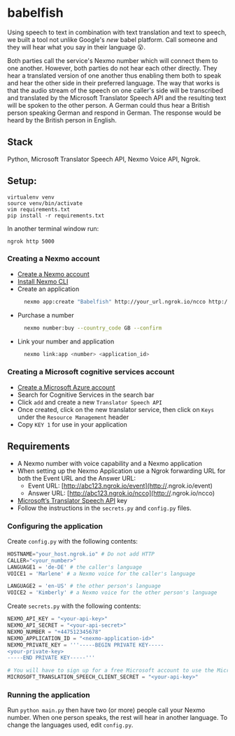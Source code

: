 # babelfish

Using speech to text in combination with text translation and text to speech, we built a tool not unlike Google's _new_ babel platform. Call someone and they will hear what you say in their language 😮.

Both parties call the service's Nexmo number which will connect them to one another. However, both parties do not hear each other directly. They hear a translated version of one another thus enabling them both to speak and hear the other side in their preferred language. The way that works is that the audio stream of the speech on one caller's side will be transcribed and translated by the Microsoft Translator Speech API and the resulting text will be spoken to the other person. A German could thus hear a British person speaking German and respond in German. The response would be heard by the British person in English.

## Stack

Python, Microsoft Translator Speech API, Nexmo Voice API, Ngrok.

## Setup:

```
virtualenv venv
source venv/bin/activate
vim requirements.txt
pip install -r requirements.txt
```

In another terminal window run:
```
ngrok http 5000
```

### Creating a Nexmo account

* [Create a Nexmo account](https://dashboard.nexmo.com/sign-up)
* [Install Nexmo CLI](https://github.com/Nexmo/nexmo-cli)
* Create an application
  ```bash
    nexmo app:create "Babelfish" http://your_url.ngrok.io/ncco http://your_url.ngrok.io/event --keyfile private.key
  ```
* Purchase a number
  ```bash
    nexmo number:buy --country_code GB --confirm
  ```
* Link your number and application
  ```bash
    nexmo link:app <number> <application_id>
  ```

### Creating a Microsoft cognitive services account

* [Create a Microsoft Azure account](https://portal.azure.com)
* Search for Cognitive Services in the search bar
* Click `add` and create a new `Translator Speech API`
* Once created, click on the new translator service, then click on `Keys` under the `Resource Management` header
* Copy `KEY 1` for use in your application

## Requirements

- A Nexmo number with voice capability and a Nexmo application
- When setting up the Nexmo Application use a Ngrok forwarding URL for both the Event URL and the Answer URL:
    - Event URL: [http://abc123.ngrok.io/event](http://<abc123>.ngrok.io/event)
    - Answer URL: [http://abc123.ngrok.io/ncco](http://<abc123>.ngrok.io/ncco)
- [Microsoft’s Translator Speech API](http://docs.microsofttranslator.com/speech-translate.html) key
- Follow the instructions in the `secrets.py` and `config.py` files.

### Configuring the application

Create `config.py` with the following contents:

```python
HOSTNAME="your_host.ngrok.io" # Do not add HTTP
CALLER="<your_number>"
LANGUAGE1 = 'de-DE' # the caller's language
VOICE1 = 'Marlene' # a Nexmo voice for the caller's language

LANGUAGE2 = 'en-US' # the other person's language
VOICE2 = 'Kimberly' # a Nexmo voice for the other person's language
```

Create `secrets.py` with the following contents:

```python
NEXMO_API_KEY = "<your-api-key>"
NEXMO_API_SECRET = "<your-api-secret>"
NEXMO_NUMBER = "+447512345678"
NEXMO_APPLICATION_ID = "<nexmo-application-id>"
NEXMO_PRIVATE_KEY = '''-----BEGIN PRIVATE KEY-----
<your-private-key>
-----END PRIVATE KEY-----'''

# You will have to sign up for a free Microsoft account to use the Microsoft Translator Speech API: http://docs.microsofttranslator.com/speech-translate.html
MICROSOFT_TRANSLATION_SPEECH_CLIENT_SECRET = "<your-api-key>"
```

### Running the application

Run `python main.py` then have two (or more) people call your Nexmo number. When one person speaks, the rest will hear in another language. To change the languages used, edit `config.py`.

